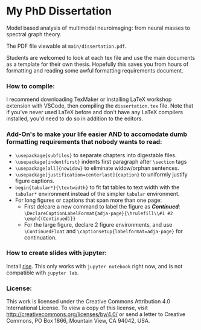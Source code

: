 # My PhD Dissertation
Model based analysis of multimodal neuroimaging: from neural masses to spectral graph theory.

The PDF file viewable at `main/dissertation.pdf`.

Students are welcomed to look at each tex file and use the main documents as a template for their own thesis. Hopefully this saves you from hours of formatting and reading some awful formatting requirements document.

### How to compile:
I recommend downloading TexMaker or installing LaTeX workshop extension with VSCode, then compiling the `dissertation.tex` file. Note that if you've never used LaTeX before and don't have any LaTeX compilers installed, you'd need to do so in addition to the editors. 

### Add-On's to make your life easier AND to accomodate dumb formatting requirements that nobody wants to read:
 - `\usepackage{subfiles}` to separate chapters into digestable files.
 - `\usepackage{indentfirst}` indents first paragraph after `\section` tags
 - `\usepackage[all]{nowidow}` to eliminate widow/orphan sentences.
 - `\usepackage[justification=centerlast]{caption}` to uniformly justify figure captions.
 - `begin{tabular*}{\textwidth}` to fit fat tables to text width with the `tabular*` environment instead of the simpler `tabular` environment.
 - For long figures or captions that span more than one page:
    - First delcare a new command to label the figure as ***Continued***: `\DeclareCaptionLabelFormat{adja-page}{\hrulefill\\#1 #2 \emph{(Continued)}}`
    - For the large figure, declare 2 figure environments, and use `\ContinuedFloat` and `\captionsetup{labelformat=adja-page}` for continuation. 

### How to create slides with jupyter:
Install [rise](https://rise.readthedocs.io). This only works with `jupyter notebook` right now, and is not compatible with `jupyter lab`.

### License:
This work is licensed under the Creative Commons Attribution 4.0 International License. To view a copy of this license, visit http://creativecommons.org/licenses/by/4.0/ or send a letter to Creative Commons, PO Box 1866, Mountain View, CA 94042, USA.
